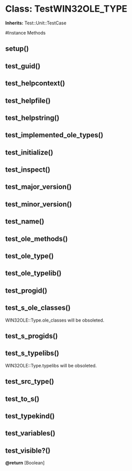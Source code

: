 # Class: TestWIN32OLE_TYPE
**Inherits:** Test::Unit::TestCase
    




#Instance Methods
## setup() [](#method-i-setup)

## test_guid() [](#method-i-test_guid)

## test_helpcontext() [](#method-i-test_helpcontext)

## test_helpfile() [](#method-i-test_helpfile)

## test_helpstring() [](#method-i-test_helpstring)

## test_implemented_ole_types() [](#method-i-test_implemented_ole_types)

## test_initialize() [](#method-i-test_initialize)

## test_inspect() [](#method-i-test_inspect)

## test_major_version() [](#method-i-test_major_version)

## test_minor_version() [](#method-i-test_minor_version)

## test_name() [](#method-i-test_name)

## test_ole_methods() [](#method-i-test_ole_methods)

## test_ole_type() [](#method-i-test_ole_type)

## test_ole_typelib() [](#method-i-test_ole_typelib)

## test_progid() [](#method-i-test_progid)

## test_s_ole_classes() [](#method-i-test_s_ole_classes)
WIN32OLE::Type.ole_classes will be obsoleted.

## test_s_progids() [](#method-i-test_s_progids)

## test_s_typelibs() [](#method-i-test_s_typelibs)
WIN32OLE::Type.typelibs will be obsoleted.

## test_src_type() [](#method-i-test_src_type)

## test_to_s() [](#method-i-test_to_s)

## test_typekind() [](#method-i-test_typekind)

## test_variables() [](#method-i-test_variables)

## test_visible?() [](#method-i-test_visible?)

**@return** [Boolean] 

